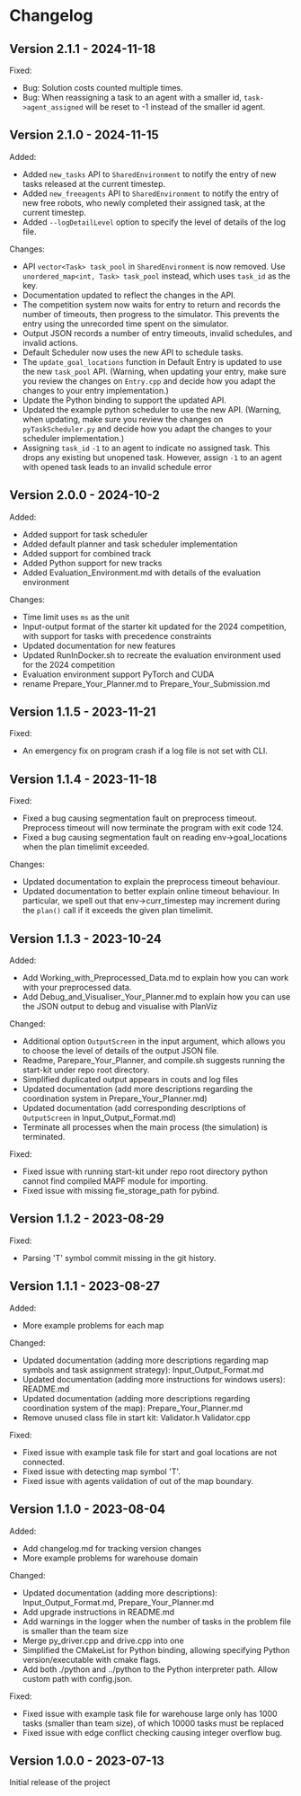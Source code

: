 # Changelog
Version 2.1.1 - 2024-11-18
----------------------------
Fixed:
- Bug: Solution costs counted multiple times.
- Bug: When reassigning a task to an agent with a smaller id, `task->agent_assigned` will be reset to -1 instead of the smaller id agent.  


Version 2.1.0 - 2024-11-15
----------------------------
Added:
- Added `new_tasks` API to `SharedEnvironment` to notify the entry of new tasks released at the current timestep.
- Added `new_freeagents` API to `SharedEnvironment` to notify the entry of new free robots, who newly completed their assigned task, at the current timestep.
- Added `--logDetailLevel` option to specify the level of details of the log file.

Changes:
- API `vector<Task> task_pool` in `SharedEnvironment` is now removed. Use `unordered_map<int, Task> task_pool` instead, which uses `task_id` as the key.
- Documentation updated to reflect the changes in the API.
- The competition system now waits for entry to return and records the number of timeouts, then progress to the simulator. This prevents the entry using the unrecorded time spent on the simulator.
- Output JSON records a number of entry timeouts, invalid schedules, and invalid actions.
- Default Scheduler now uses the new API to schedule tasks.
- The `update_goal_locations` function in Default Entry is updated to use the new `task_pool` API. (Warning, when updating your entry, make sure you review the changes on `Entry.cpp` and decide how you adapt the changes to your entry implementation.)
- Update the Python binding to support the updated API.
- Updated the example python scheduler to use the new API. (Warning, when updating, make sure you review the changes on `pyTaskScheduler.py` and decide how you adapt the changes to your scheduler implementation.)
- Assigning `task_id` `-1` to an agent to indicate no assigned task. This drops any existing but unopened task. However, assign `-1` to an agent with opened task leads to an invalid schedule error

Version 2.0.0 - 2024-10-2
----------------------------

Added:
- Added support for task scheduler
- Added default planner and task scheduler implementation
- Added support for combined track
- Added Python support for new tracks
- Added Evaluation_Environment.md with details of the evaluation environment

Changes:
- Time limit uses `ms` as the unit
- Input-output format of the starter kit updated for the 2024 competition, with support for tasks with precedence constraints
- Updated documentation for new features
- Updated RunInDocker.sh to recreate the evaluation environment used for the 2024 competition
- Evaluation environment support PyTorch and CUDA
- rename Prepare_Your_Planner.md to Prepare_Your_Submission.md


Version 1.1.5 - 2023-11-21
----------------------------
Fixed:
- An emergency fix on program crash if a log file is not set with CLI.

Version 1.1.4 - 2023-11-18
----------------------------
Fixed:
- Fixed a bug causing segmentation fault on preprocess timeout. Preprocess timeout will now terminate the program with exit code 124.
- Fixed a bug causing segmentation fault on reading env->goal_locations when the plan timelimit exceeded.

Changes:
- Updated documentation to explain the preprocess timeout behaviour.
- Updated documentation to better explain online timeout behaviour. In particular, we spell out that env->curr_timestep may increment during the `plan()` call if it exceeds the given plan timelimit.

Version 1.1.3 - 2023-10-24
----------------------------
Added:
- Add Working_with_Preprocessed_Data.md to explain how you can work with your preprocessed data.
- Add Debug_and_Visualiser_Your_Planner.md to explain how you can use the JSON output to debug and visualise with PlanViz
  
Changed:
- Additional option `OutputScreen` in the input argument, which allows you to choose the level of details of the output JSON file.
- Readme, Parepare_Your_Planner, and compile.sh suggests running the start-kit under repo root directory.
- Simplified duplicated output appears in couts and log files
- Updated documentation (add more descriptions regarding the coordination system in Prepare_Your_Planner.md)
- Updated documentation (add corresponding descriptions of `OutputScreen` in Input_Output_Format.md)
- Terminate all processes when the main process (the simulation) is terminated.

Fixed:
- Fixed issue with running start-kit under repo root directory python cannot find compiled MAPF module for importing.
- Fixed issue with missing fie_storage_path for pybind.

Version 1.1.2 - 2023-08-29
----------------------------
Fixed:
- Parsing 'T' symbol commit missing in the git history.


Version 1.1.1 - 2023-08-27
----------------------------
Added:
- More example problems for each map

Changed:
- Updated documentation (adding more descriptions regarding map symbols and task assignment strategy): Input_Output_Format.md
- Updated documentation (adding more instructions for windows users): README.md
- Updated documentation (adding more descriptions regarding coordination system of the map): Prepare_Your_Planner.md
- Remove unused class file in start kit: Validator.h Validator.cpp

Fixed:
- Fixed issue with example task file for start and goal locations are not connected.
- Fixed issue with detecting map symbol 'T'.
- Fixed issue with agents validation of out of the map boundary.

Version 1.1.0 - 2023-08-04
----------------------------
Added:
- Add changelog.md for tracking version changes
- More example problems for warehouse domain

Changed:
- Updated documentation (adding more descriptions): Input_Output_Format.md, Prepare_Your_Planner.md 
- Add upgrade instructions in README.md
- Add warnings in the logger when the number of tasks in the problem file is smaller than the team size
- Merge py_driver.cpp and drive.cpp into one
- Simplified the CMakeList for Python binding, allowing specifying Python version/executable with cmake flags.
- Add both ./python and ../python to the Python interpreter path. Allow custom path with config.json.

Fixed:
- Fixed issue with example task file for warehouse large only has 1000 tasks (smaller than team size), of which 10000 tasks must be replaced
- Fixed issue with edge conflict checking causing integer overflow bug.

Version 1.0.0 - 2023-07-13
----------------------------
Initial release of the project
